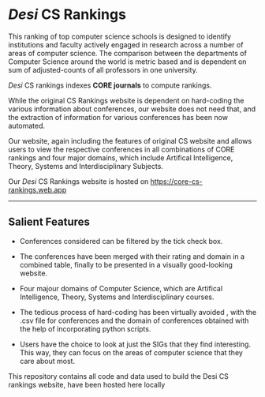 # _Desi_ CS Rankings

This ranking of top computer science schools is designed to identify institutions and faculty actively engaged in research across a number of areas of computer science. The comparison between the departments of Computer Science around the world is metric based and is dependent on sum of adjusted-counts of all professors in one university.

_Desi_ CS rankings indexes **CORE journals** to compute rankings.

While the original CS Rankings website is dependent on hard-coding the various information about conferences, our website does not need that, and the extraction of information for various conferences has been now automated.

Our website, again including the features of original CS website and allows users to view the respective conferences in all combinations of CORE rankings and four major domains, which include Artifical Intelligence, Theory, Systems and Interdisciplinary Subjects.

Our _Desi_ CS Rankings website is hosted on https://core-cs-rankings.web.app

---

## Salient Features

- Conferences considered can be filtered by the tick check box.

- The conferences have been merged with their rating and domain in a combined table, finally to be presented in a visually good-looking website.

- Four majour domains of Computer Science, which are Artifical Intelligence, Theory, Systems and Interdisciplinary courses.

- The tedious process of hard-coding has been virtually avoided , with the .csv file for conferences and the domain of conferences obtained with the help of incorporating python scripts.

- Users have the choice to look at just the SIGs that they find interesting. This way, they can focus on the areas of computer science that they care about most.

This repository contains all code and data used to build the Desi CS rankings website, have been hosted here locally
